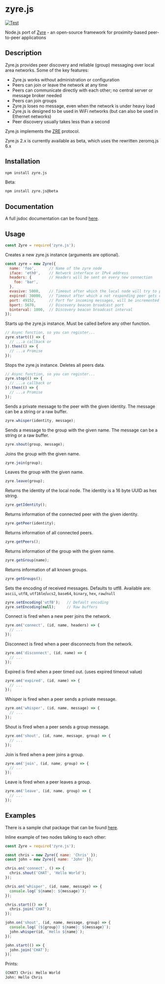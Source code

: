 # zyre.js

[![Test](https://github.com/interpretor/zyre.js/workflows/Test/badge.svg)](https://github.com/interpretor/zyre.js/actions?query=workflow%3ATest)

Node.js port of [Zyre](https://github.com/zeromq/zyre) - an open-source framework for proximity-based peer-to-peer applications

## Description

Zyre.js provides peer discovery and reliable (group) messaging over local area networks. Some of the key features:

- Zyre.js works without administration or configuration
- Peers can join or leave the network at any time
- Peers can communicate directly with each other; no central server or message broker needed
- Peers can join groups
- Zyre.js loses no message, even when the network is under heavy load
- Zyre.js is designed to be used in WiFi networks (but can also be used in Ethernet networks)
- Peer discovery usually takes less than a second

Zyre.js implements the [ZRE](https://rfc.zeromq.org/spec:36/ZRE/) protocol.

Zyre.js 2.x is currently available as beta, which uses the rewritten zeromq.js 6.x

## Installation

```bash
npm install zyre.js
```

Beta:

```bash
npm install zyre.js@beta
```

## Documentation

A full jsdoc documentation can be found [here](https://interpretor.github.io/zyre.js/).

## Usage

```js
const Zyre = require('zyre.js');
```

Creates a new zyre.js instance (arguments are optional).

```js
const zyre = new Zyre({
  name: 'foo',      // Name of the zyre node
  iface: 'eth0',    // Network interface or IPv4 address
  headers: {        // Headers will be sent on every new connection
    foo: 'bar',
  },
  evasive: 5000,    // Timeout after which the local node will try to ping a not responding peer
  expired: 30000,   // Timeout after which a not responding peer gets disconnected
  port: 49152,      // Port for incoming messages, will be incremented if already in use
  bport: 5670,      // Discovery beacon broadcast port
  binterval: 1000,  // Discovery beacon broadcast interval
});
```

Starts up the zyre.js instance. Must be called before any other function.

```js
// Async function, so you can register...
zyre.start(() => {
  // ...a callback or
}).then(() => {
  // ...a Promise
});
```

Stops the zyre.js instance. Deletes all peers data.

```js
// Async function, so you can register...
zyre.stop(() => {
  // ...a callback or
}).then(() => {
  // ...a Promise
});
```

Sends a private message to the peer with the given identity.
The message can be a string or a raw buffer.

```js
zyre.whisper(identity, message);
```

Sends a message to the group with the given name.
The message can be a string or a raw buffer.

```js
zyre.shout(group, message);
```

Joins the group with the given name.

```js
zyre.join(group);
```

Leaves the group with the given name.

```js
zyre.leave(group);
```

Returns the identity of the local node. The identity is a 16 byte UUID as hex string.

```js
zyre.getIdentity();
```

Returns information of the connected peer with the given identity.

```js
zyre.getPeer(identity);
```

Returns information of all connected peers.

```js
zyre.getPeers();
```

Returns information of the group with the given name.

```js
zyre.getGroup(name);
```

Returns information of all known groups.

```js
zyre.getGroups();
```

Sets the encoding of received messages. Defaults to utf8.
Available are: `ascii`, `utf8`, `utf16le`/`ucs2`, `base64`, `binary`, `hex`, `raw`/`null`

```js
zyre.setEncoding('utf8');   // Default encoding
zyre.setEncoding(null);     // Raw buffers
```

Connect is fired when a new peer joins the network.

```js
zyre.on('connect', (id, name, headers) => {
  // ...
});
```

Disconnect is fired when a peer disconnects from the network.

```js
zyre.on('disconnect', (id, name) => {
  // ...
});
```

Expired is fired when a peer timed out. (uses expired timeout value)

```js
zyre.on('expired', (id, name) => {
  // ...
});
```

Whisper is fired when a peer sends a private message.

```js
zyre.on('whisper', (id, name, message) => {
  // ...
});
```

Shout is fired when a peer sends a group message.

```js
zyre.on('shout', (id, name, message, group) => {
  // ...
});
```

Join is fired when a peer joins a group.

```js
zyre.on('join', (id, name, group) => {
  // ...
});
```

Leave is fired when a peer leaves a group.

```js
zyre.on('leave', (id, name, group) => {
  // ...
});
```

## Examples

There is a sample chat package that can be found [here](https://github.com/interpretor/zyre-chat).

Inline example of two nodes talking to each other:

```js
const Zyre = require('zyre.js');

const chris = new Zyre({ name: 'Chris' });
const john = new Zyre({ name: 'John' });

chris.on('connect', () => {
  chris.shout('CHAT', 'Hello World');
});

chris.on('whisper', (id, name, message) => {
  console.log(`${name}: ${message}`);
});

chris.start(() => {
  chris.join('CHAT');
});

john.on('shout', (id, name, message, group) => {
  console.log(`(${group}) ${name}: ${message}`);
  john.whisper(id, `Hello ${name}`);
});

john.start(() => {
  john.join('CHAT');
});
```

Prints:

```bash
(CHAT) Chris: Hello World
John: Hello Chris
```
